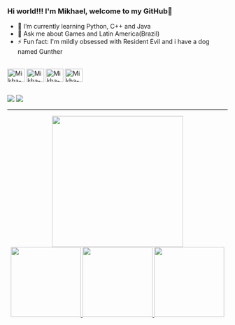 ### Hi world!!! I'm Mikhael, welcome to my GitHub👋

- 🌱 I’m currently learning Python, C++ and Java
- 💬 Ask me about Games and Latin America(Brazil)
- ⚡ Fun fact: I'm mildly obsessed with Resident Evil and i have a dog named Gunther 


</div>
 
  <div style="display: inline_block"><br>
  <img align="center" alt="Mikha-Apple" height="30" width="40" src="https://cdn.jsdelivr.net/gh/devicons/devicon/icons/apple/apple-original.svg">
  <img align="center" alt="Mikha-C++" height="30" width="40" <img src="https://cdn.jsdelivr.net/gh/devicons/devicon/icons/cplusplus/cplusplus-original.svg">
  <img align="center" alt="Mikha-Python" height="30" width="40" <img src="https://cdn.jsdelivr.net/gh/devicons/devicon/icons/python/python-original.svg">
  <img align="center" alt="Mikha-Android" height="30" width="40" <img src="https://cdn.jsdelivr.net/gh/devicons/devicon/icons/android/android-original.svg">
  </div>
    
  ##
  
 </div> 
  <a href="https://instagram.com/mikhael_vini" target="_blank"><img src="https://img.shields.io/badge/-Instagram-%23E4405F?style=for-the-badge&logo=instagram&logoColor=white" target="_blank"></a>
   <a href = "mailto:mikhaelvini@gmail.com"><img src="https://img.shields.io/badge/-Gmail-%23333?style=for-the-badge&logo=gmail&logoColor=white" target="_blank"></a>

<a href="https://github.com/MikhaelVinicius">
<div style="display: inline_block" align="center">  
<hr>  
 
<a href="https://github.com/MikhaelVinicius">
<div align="center">
  <img height="300em" src="https://activity-graph.herokuapp.com/graph?username=MikhaelVinicius&bg_color=171717&color=ffffff&line=3382ed&point=ffffff&area_color=171717&area=true&hide_border=true&custom_title=Commits%20no%20Github"/>
</div>
  <img height="160em" src="https://github-readme-stats.vercel.app/api/top-langs/?username=MikhaelVinicius&layout=compact&title_color=3382ed&text_color=ffffff&icon_color=3382ed&bg_color=171717&hide_border=true&locale=en&custom_title=Top%20%Languages"/>
  <img height="160em" src="https://github-readme-streak-stats.herokuapp.com/?user=MikhaelVinicius&stroke=ffffff&background=171717&ring=3382ed&fire=3382ed&currStreakNum=ffffff&currStreakLabel=3382ed&sideNums=ffffff&sideLabels=ffffff&dates=ffffff&hide_border=true"/>
  <img height="160em" src="https://github-readme-stats.vercel.app/api?username=MikhaelVinicius&show_icons=true&hide=&count_private=true&title_color=3382ed&text_color=ffffff&icon_color=3382ed&bg_color=171717&hide_border=true&show_icons=true"/>
